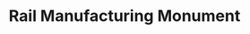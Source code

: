 ---
pid: LLG72
title: Rail Manufacturing Monument
location_transcription: Site of Baldwin Locamotive works former plant OR site of Budd
  plant
zipcode: '19129'
outside_phl: 
neighborhood: East Falls
age: '15'
age_range: 13-19
instagram: 
image_file_name: LLG_72.jpg
proposal_transcription: |-
  Commemorates the formerly thriving locomotive and rail car construction industry in Philadelphia

  Budd logo

  Budd Rail Diesel Car

  Baldwin Logo

  Baldwin locomotive
topic: Business,History,Philadelphia,Technology
topic_summary: 0, 0, 0, 0
type: Sculpture Statue,Historical Marker
keywords_other: trains, Budd, Baldwin locomotive, industry, change, economy, manufacturing
credit: Ben
image_labels: 
twitter: 
facebook: 
permalink: "/monuments/llg72/"
layout: item-page
---